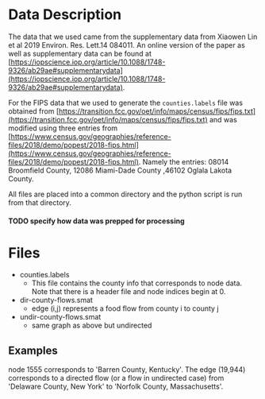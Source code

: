 # Data Description 
The data that we used came from the supplementary data from Xiaowen Lin et al 2019 Environ. Res. Lett.14 084011. An online version of the paper as well as supplementary data can be found at [https://iopscience.iop.org/article/10.1088/1748-9326/ab29ae#supplementarydata](https://iopscience.iop.org/article/10.1088/1748-9326/ab29ae#supplementarydata). 

For the FIPS data that we used to generate the `counties.labels` file was obtained from [https://transition.fcc.gov/oet/info/maps/census/fips/fips.txt](https://transition.fcc.gov/oet/info/maps/census/fips/fips.txt) and was modified using three entries from [https://www.census.gov/geographies/reference-files/2018/demo/popest/2018-fips.html](https://www.census.gov/geographies/reference-files/2018/demo/popest/2018-fips.html). Namely the entries: 08014 Broomfield County, 12086 Miami-Dade County ,46102 Oglala Lakota County. 

All files are placed into a common directory and the python script is run from that directory. 

#### TODO specify how data was prepped for processing

# Files
* counties.labels
    * This file contains the county info that corresponds to node data. Note that there is a header file and node indices begin at 0.
* dir-county-flows.smat
    * edge (i,j) represents a food flow from county i to county j
* undir-county-flows.smat
    * same graph as above but undirected

## Examples
node 1555 corresponds to 'Barren County, Kentucky'. The edge (19,944) corresponds to a directed flow (or a flow in undirected case) from 'Delaware County, New York' to 'Norfolk County, Massachusetts'.